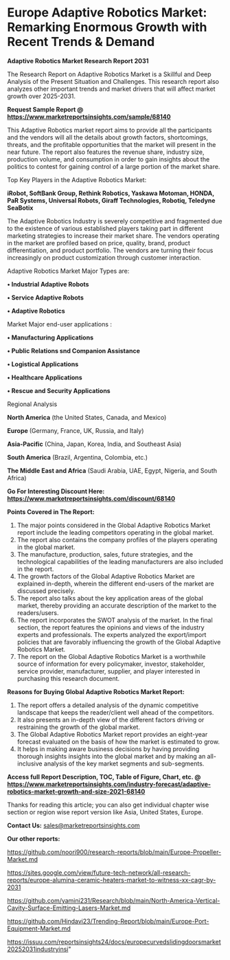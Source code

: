 # Europe Adaptive Robotics Market: Remarking Enormous Growth with Recent Trends & Demand

<strong>Adaptive Robotics Market Research Report 2031</strong>

The Research Report on Adaptive Robotics Market is a Skillful and Deep Analysis of the Present Situation and Challenges. This research report also analyzes other important trends and market drivers that will affect market growth over 2025-2031.

<strong>Request Sample Report @ <a href=https://www.marketreportsinsights.com/sample/68140>https://www.marketreportsinsights.com/sample/68140</a></strong>

This Adaptive Robotics market report aims to provide all the participants and the vendors will all the details about growth factors, shortcomings, threats, and the profitable opportunities that the market will present in the near future. The report also features the revenue share, industry size, production volume, and consumption in order to gain insights about the politics to contest for gaining control of a large portion of the market share.

Top Key Players in the Adaptive Robotics Market:

<strong>iRobot, SoftBank Group, Rethink Robotics, Yaskawa Motoman, HONDA, PaR Systems, Universal Robots, Giraff Technologies, Robotiq, Teledyne SeaBotix</strong>

The Adaptive Robotics Industry is severely competitive and fragmented due to the existence of various established players taking part in different marketing strategies to increase their market share. The vendors operating in the market are profiled based on price, quality, brand, product differentiation, and product portfolio. The vendors are turning their focus increasingly on product customization through customer interaction.

Adaptive Robotics Market Major Types are:

<strong>• Industrial Adaptive Robots

• Service Adaptive Robots

• Adaptive Robotics</strong>

Market Major end-user applications :

<strong>• Manufacturing Applications

• Public Relations snd Companion Assistance

• Logistical Applications

• Healthcare Applications

• Rescue and Security Applications</strong>

Regional Analysis

</u><strong><b>North America</b></strong> (the United States, Canada, and Mexico)

<strong><b>Europe </b></strong>(Germany, France, UK, Russia, and Italy)

<strong><b>Asia-Pacific</b></strong> (China, Japan, Korea, India, and Southeast Asia)

<strong><b>South America</b></strong> (Brazil, Argentina, Colombia, etc.)

<strong><b>The Middle East and Africa</b></strong> (Saudi Arabia, UAE, Egypt, Nigeria, and South Africa)

<strong>Go For Interesting Discount Here: <a href=https://www.marketreportsinsights.com/discount/68140>https://www.marketreportsinsights.com/discount/68140</a></strong>

<strong>Points Covered in The Report:</strong>
<ol>
  <li>The major points considered in the Global Adaptive Robotics Market report include the leading competitors operating in the global market.</li>
  <li>The report also contains the company profiles of the players operating in the global market.</li>
  <li>The manufacture, production, sales, future strategies, and the technological capabilities of the leading manufacturers are also included in the report.</li>
  <li>The growth factors of the Global Adaptive Robotics Market are explained in-depth, wherein the different end-users of the market are discussed precisely.</li>
  <li>The report also talks about the key application areas of the global market, thereby providing an accurate description of the market to the readers/users.</li>
  <li>The report incorporates the SWOT analysis of the market. In the final section, the report features the opinions and views of the industry experts and professionals. The experts analyzed the export/import policies that are favorably influencing the growth of the Global Adaptive Robotics Market.</li>
  <li>The report on the Global Adaptive Robotics Market is a worthwhile source of information for every policymaker, investor, stakeholder, service provider, manufacturer, supplier, and player interested in purchasing this research document.</li>
</ol>
<strong>Reasons for Buying Global Adaptive Robotics Market Report:</strong>

<ol>
  <li>The report offers a detailed analysis of the dynamic competitive landscape that keeps the reader/client well ahead of the competitors.</li>
  <li>It also presents an in-depth view of the different factors driving or restraining the growth of the global market.</li>
  <li>The Global Adaptive Robotics Market report provides an eight-year forecast evaluated on the basis of how the market is estimated to grow.</li>
  <li>It helps in making aware business decisions by having providing thorough insights insights into the global market and by making an all-inclusive analysis of the key market segments and sub-segments.</li>
</ol>
<strong>Access full Report Description, TOC, Table of Figure, Chart, etc. @ <a href=https://www.marketreportsinsights.com/industry-forecast/adaptive-robotics-market-growth-and-size-2021-68140>https://www.marketreportsinsights.com/industry-forecast/adaptive-robotics-market-growth-and-size-2021-68140</a></strong>


Thanks for reading this article; you can also get individual chapter wise section or region wise report version like Asia, United States, Europe.

<strong>Contact Us:</strong>
sales@marketreportsinsights.com

<strong>Our other reports:</strong>

<a href=https://github.com/noori900/research-reports/blob/main/Europe-Propeller-Market.md>https://github.com/noori900/research-reports/blob/main/Europe-Propeller-Market.md</a>

<a href=https://sites.google.com/view/future-tech-network/all-research-reports/europe-alumina-ceramic-heaters-market-to-witness-xx-cagr-by-2031>https://sites.google.com/view/future-tech-network/all-research-reports/europe-alumina-ceramic-heaters-market-to-witness-xx-cagr-by-2031</a>

<a href=https://github.com/yamini231/Research/blob/main/North-America-Vertical-Cavity-Surface-Emitting-Lasers-Market.md>https://github.com/yamini231/Research/blob/main/North-America-Vertical-Cavity-Surface-Emitting-Lasers-Market.md</a>

<a href=https://github.com/Hindavi23/Trending-Report/blob/main/Europe-Port-Equipment-Market.md>https://github.com/Hindavi23/Trending-Report/blob/main/Europe-Port-Equipment-Market.md</a>

<a href=https://issuu.com/reportsinsights24/docs/europecurvedslidingdoorsmarket20252031industryinsi>https://issuu.com/reportsinsights24/docs/europecurvedslidingdoorsmarket20252031industryinsi</a>"
